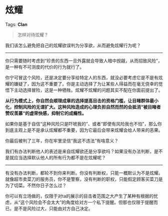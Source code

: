 # 炫耀

Tags: **Clan**

> 怎样对待炫耀？



我们该怎么避免把自己的炫耀欲误判为分享欲，从而避免炫耀行为呢？



---

你只需要随时考虑到“珍贵的东西一旦外露就会导致人暗中觊觎，从而招致风险”，是一种有不可测度的代价的行为就行了。

你宁可冒这个风险，还是决定要分享给特定人的东西，就没必要考虑它是不是有炫耀的嫌疑了，因为这不重要了。你是主动选择了为让某些人得益而在毫无侥幸的觉悟下主动选择冒险，这是一种牺牲。炫耀不炫耀的问题其实不配在你面前提出了。

**从行为模式上，你自然会顺理成章的选择提高目击的资格门槛，让目睹群体最小化，控制风险的无谓扩大。这种风险造成的心理负担自然而然的会抵消“被目睹者赞叹羡慕“的虚荣快感，抑制它的成瘾性。**

  


如果你是基于自信“这种风险只是吓唬我的”、或者“即使有风险我也不怕”，那么你到底主观上是不是承认炫耀都不重要，因为它最后会带来炫耀会给人带来的恶果。

你最后被判了三年，你在牢里坚信“我这不违法”有啥意义？

  


我们有办法判断他人的表述是来自炫耀欲还是分享欲吗？如果没有办法判断，是不是就应当选择默认他人的所有行为都不是在炫耀呢？



---

有没有办法判断，都轮不到你来判断。你没有判断权，只能一概默认为不是炫耀。就像超市卖菜刀的服务员，你不是警察，没有判断的职权，只能假定顾客买菜刀是为了切菜。不然你日子怎么过？

你可以有立场做的，仅限于对ta的展示的目击者范围之大产生了某种有根据的忧虑，从“这个风险会不会太大”的角度给对方一个私下提醒。但那也仅限于提醒而已，是不是风险过大，只能由对方自己决定。



